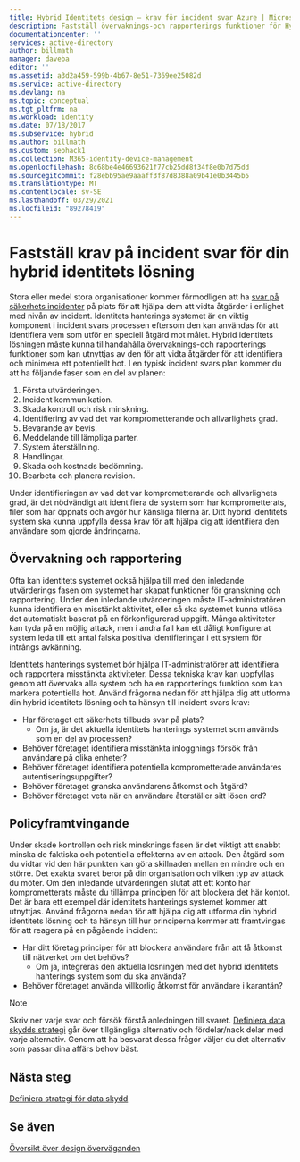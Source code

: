 ```yaml
---
title: Hybrid Identitets design – krav för incident svar Azure | Microsoft Docs
description: Fastställ övervaknings-och rapporterings funktioner för Hybrid identitets lösningen som kan utnyttjas av den för att vidta åtgärder för att identifiera och minimera potentiella hot
documentationcenter: ''
services: active-directory
author: billmath
manager: daveba
editor: ''
ms.assetid: a3d2a459-599b-4b67-8e51-7369ee25082d
ms.service: active-directory
ms.devlang: na
ms.topic: conceptual
ms.tgt_pltfrm: na
ms.workload: identity
ms.date: 07/18/2017
ms.subservice: hybrid
ms.author: billmath
ms.custom: seohack1
ms.collection: M365-identity-device-management
ms.openlocfilehash: 8c68be4e46693621f77cb25dd8f34f8e0b7d75dd
ms.sourcegitcommit: f28ebb95ae9aaaff3f87d8388a09b41e0b3445b5
ms.translationtype: MT
ms.contentlocale: sv-SE
ms.lasthandoff: 03/29/2021
ms.locfileid: "89278419"
---
```

# <a name="determine-incident-response-requirements-for-your-hybrid-identity-solution"></a>Fastställ krav på incident svar för din hybrid identitets lösning
Stora eller medel stora organisationer kommer förmodligen att ha [svar på säkerhets incidenter](/previous-versions/tn-archive/cc700825(v=technet.10)) på plats för att hjälpa dem att vidta åtgärder i enlighet med nivån av incident. Identitets hanterings systemet är en viktig komponent i incident svars processen eftersom den kan användas för att identifiera vem som utför en speciell åtgärd mot målet. Hybrid identitets lösningen måste kunna tillhandahålla övervaknings-och rapporterings funktioner som kan utnyttjas av den för att vidta åtgärder för att identifiera och minimera ett potentiellt hot. I en typisk incident svars plan kommer du att ha följande faser som en del av planen:

1. Första utvärderingen.
2. Incident kommunikation.
3. Skada kontroll och risk minskning.
4. Identifiering av vad det var komprometterande och allvarlighets grad.
5. Bevarande av bevis.
6. Meddelande till lämpliga parter.
7. System återställning.
8. Handlingar.
9. Skada och kostnads bedömning.
10. Bearbeta och planera revision.

Under identifieringen av vad det var komprometterande och allvarlighets grad, är det nödvändigt att identifiera de system som har komprometterats, filer som har öppnats och avgör hur känsliga filerna är. Ditt hybrid identitets system ska kunna uppfylla dessa krav för att hjälpa dig att identifiera den användare som gjorde ändringarna. 

## <a name="monitoring-and-reporting"></a>Övervakning och rapportering
Ofta kan identitets systemet också hjälpa till med den inledande utvärderings fasen om systemet har skapat funktioner för granskning och rapportering. Under den inledande utvärderingen måste IT-administratören kunna identifiera en misstänkt aktivitet, eller så ska systemet kunna utlösa det automatiskt baserat på en förkonfigurerad uppgift. Många aktiviteter kan tyda på en möjlig attack, men i andra fall kan ett dåligt konfigurerat system leda till ett antal falska positiva identifieringar i ett system för intrångs avkänning. 

Identitets hanterings systemet bör hjälpa IT-administratörer att identifiera och rapportera misstänkta aktiviteter. Dessa tekniska krav kan uppfyllas genom att övervaka alla system och ha en rapporterings funktion som kan markera potentiella hot. Använd frågorna nedan för att hjälpa dig att utforma din hybrid identitets lösning och ta hänsyn till incident svars krav:

* Har företaget ett säkerhets tillbuds svar på plats?
  * Om ja, är det aktuella identitets hanterings systemet som används som en del av processen?
* Behöver företaget identifiera misstänkta inloggnings försök från användare på olika enheter?
* Behöver företaget identifiera potentiella komprometterade användares autentiseringsuppgifter?
* Behöver företaget granska användarens åtkomst och åtgärd?
* Behöver företaget veta när en användare återställer sitt lösen ord?

## <a name="policy-enforcement"></a>Policyframtvingande
Under skade kontrollen och risk minsknings fasen är det viktigt att snabbt minska de faktiska och potentiella effekterna av en attack. Den åtgärd som du vidtar vid den här punkten kan göra skillnaden mellan en mindre och en större. Det exakta svaret beror på din organisation och vilken typ av attack du möter. Om den inledande utvärderingen slutat att ett konto har komprometterats måste du tillämpa principen för att blockera det här kontot. Det är bara ett exempel där identitets hanterings systemet kommer att utnyttjas. Använd frågorna nedan för att hjälpa dig att utforma din hybrid identitets lösning och ta hänsyn till hur principerna kommer att framtvingas för att reagera på en pågående incident:

* Har ditt företag principer för att blockera användare från att få åtkomst till nätverket om det behövs?
  * Om ja, integreras den aktuella lösningen med det hybrid identitets hanterings system som du ska använda?
* Behöver företaget använda villkorlig åtkomst för användare i karantän? 

> [!NOTE]
> Skriv ner varje svar och försök förstå anledningen till svaret. [Definiera data skydds strategi](plan-hybrid-identity-design-considerations-data-protection-strategy.md) går över tillgängliga alternativ och fördelar/nack delar med varje alternativ.  Genom att ha besvarat dessa frågor väljer du det alternativ som passar dina affärs behov bäst.
> 
> 

## <a name="next-steps"></a>Nästa steg
[Definiera strategi för data skydd](plan-hybrid-identity-design-considerations-data-protection-strategy.md)

## <a name="see-also"></a>Se även
[Översikt över design överväganden](plan-hybrid-identity-design-considerations-overview.md)